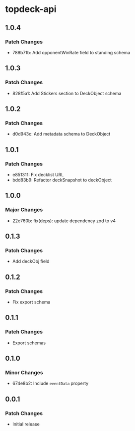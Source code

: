 # topdeck-api

## 1.0.4

### Patch Changes

- 788b71b: Add opponentWinRate field to standing schema

## 1.0.3

### Patch Changes

- 828f5a1: Add Stickers section to DeckObject schema

## 1.0.2

### Patch Changes

- d0d943c: Add metadata schema to DeckObject

## 1.0.1

### Patch Changes

- e851311: Fix decklist URL
- bdd83b9: Refactor deckSnapshot to deckObject

## 1.0.0

### Major Changes

- 22e760b: fix(deps): update dependency zod to v4

## 0.1.3

### Patch Changes

- Add deckObj field

## 0.1.2

### Patch Changes

- Fix export schema

## 0.1.1

### Patch Changes

- Export schemas

## 0.1.0

### Minor Changes

- 674e8b2: Include `eventData` property

## 0.0.1

### Patch Changes

- Initial release
